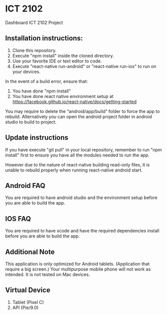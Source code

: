 # ICT 2102
Dashboard ICT 2102 Project

## Installation instructions:
1. Clone this repository.
2. Execute "npm install" inside the cloned directory.
3. Use your favorite IDE or text editor to code.
4. Execute "react-native run-android" or "react-native run-ios" to run on your devices.

In the event of a build error, ensure that:
1. You have done "npm install"
2. You have done react native environment setup at https://facebook.github.io/react-native/docs/getting-started

You may require to delete the “android/app/build” folder to force the app to rebuild. Alternatively you can open the android project folder in android studio to build to project.

## Update instructions
If you have execute "git pull" in your local repository, remember to run "npm install" first to ensure you have all the modules needed to run the app.

However due to the nature of react-native building read-only files, it is unable to rebuild properly when running react-native android start. 

## Android FAQ
You are required to have android studio and the environment setup before you are able to build the app.

## IOS FAQ
You are required to have xcode and have the required dependencies install before you are able to build the app.

## Additional Note
This application is only optimized for Android tablets. (Application that require a big screen.) Your multipurpose mobile phone will not work as intended.
It is not tested on Mac devices.

## Virtual Device
1. Tablet (Pixel C)
2. API (Pie/9.0)
